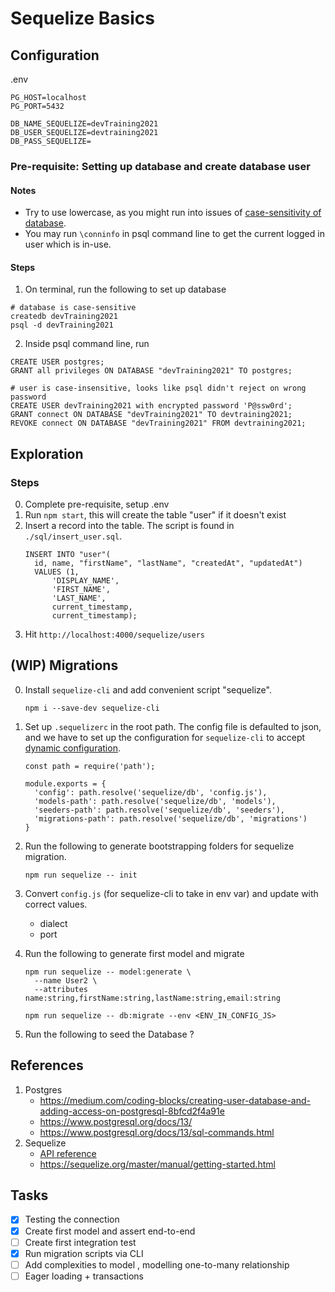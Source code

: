 # Sequelize Basics

## Configuration
.env
```
PG_HOST=localhost
PG_PORT=5432

DB_NAME_SEQUELIZE=devTraining2021
DB_USER_SEQUELIZE=devtraining2021
DB_PASS_SEQUELIZE=
```

### Pre-requisite: Setting up database and create database user

#### Notes
- Try to use lowercase, as you might run into issues of [case-sensitivity of database](https://dba.stackexchange.com/questions/31059/error-database-dbname-does-not-exist).
- You may run `\conninfo` in psql command line to get the current logged in user which is in-use. 

#### Steps
1. On terminal, run the following to set up database
```
# database is case-sensitive
createdb devTraining2021
psql -d devTraining2021
```

2. Inside psql command line, run
```
CREATE USER postgres;
GRANT all privileges ON DATABASE "devTraining2021" TO postgres;

# user is case-insensitive, looks like psql didn't reject on wrong password
CREATE USER devTraining2021 with encrypted password 'P@ssw0rd';
GRANT connect ON DATABASE "devTraining2021" TO devtraining2021; 
REVOKE connect ON DATABASE "devTraining2021" FROM devtraining2021;
```

## Exploration
### Steps
0. Complete pre-requisite, setup .env
1. Run `npm start`, this will create the table "user" if it doesn't exist
2. Insert a record into the table. The script is found in `./sql/insert_user.sql`.
    ```
    INSERT INTO "user"(
      id, name, "firstName", "lastName", "createdAt", "updatedAt")
      VALUES (1, 
          'DISPLAY_NAME',
          'FIRST_NAME', 
          'LAST_NAME',
          current_timestamp, 
          current_timestamp);
    ```
3. Hit `http://localhost:4000/sequelize/users`

## (WIP) Migrations
0. Install `sequelize-cli` and add convenient script "sequelize".
    ```
    npm i --save-dev sequelize-cli
    ```

1. Set up `.sequelizerc` in the root path. The config file is defaulted to json, and we have to set up the configuration for `sequelize-cli` to accept [dynamic configuration](https://sequelize.org/master/manual/migrations.html#dynamic-configuration).
    ```
    const path = require('path');

    module.exports = {
      'config': path.resolve('sequelize/db', 'config.js'),
      'models-path': path.resolve('sequelize/db', 'models'),
      'seeders-path': path.resolve('sequelize/db', 'seeders'),
      'migrations-path': path.resolve('sequelize/db', 'migrations')
    }
    ```

2. Run the following to generate bootstrapping folders for sequelize migration.
    ```
    npm run sequelize -- init
    ```

3. Convert `config.js` (for sequelize-cli to take in env var) and update with correct values.
    - dialect
    - port

4. Run the following to generate first model and migrate
    ```
    npm run sequelize -- model:generate \
      --name User2 \
      --attributes name:string,firstName:string,lastName:string,email:string

    npm run sequelize -- db:migrate --env <ENV_IN_CONFIG_JS>
    ```

6. Run the following to seed the Database ?

## References
1. Postgres
    - https://medium.com/coding-blocks/creating-user-database-and-adding-access-on-postgresql-8bfcd2f4a91e
    - https://www.postgresql.org/docs/13/
    - https://www.postgresql.org/docs/13/sql-commands.html
2. Sequelize 
    - [API reference](https://sequelize.org/master/class/lib/sequelize.js~Sequelize.html#instance-constructor-constructor)
    - https://sequelize.org/master/manual/getting-started.html

## Tasks
- [X] Testing the connection
- [X] Create first model and assert end-to-end
- [ ] Create first integration test
- [X] Run migration scripts via CLI
- [ ] Add complexities to model , modelling one-to-many relationship
- [ ] Eager loading + transactions